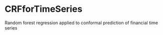 # CRFforTimeSeries
Random forest regression applied to conformal prediction of financial time series
